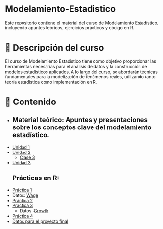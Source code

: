 # Modelamiento-Estadistico

Este repositorio contiene el material del curso de Modelamiento Estadístico, incluyendo apuntes teóricos, ejercicios prácticos y código en R.

# 📌 Descripción del curso

El curso de Modelamiento Estadístico tiene como objetivo proporcionar las herramientas necesarias para el análisis de datos y la construcción de modelos estadísticos aplicados. A lo largo del curso, se abordarán técnicas fundamentales para la modelización de fenómenos reales, utilizando tanto teoría estadística como implementación en R.

# 📖 Contenido

- ## Material teórico: Apuntes y presentaciones sobre los conceptos clave del modelamiento estadístico.
- [Unidad 1 ](https://htmlpreview.github.io/?https://github.com/IrisAshimine/Modelamiento-Estad-stico/blob/main/Unidad1/Unidad1.html)
- [Unidad 2 ](https://htmlpreview.github.io/?https://github.com/IrisAshimine/Modelamiento-Estad-stico/blob/main/Unidad2/Unidad2.html)
    - [Clase 3](https://htmlpreview.github.io/?https://github.com/IrisAshimine/Modelamiento-Estad-stico/blob/main/Unidad2/clase3.html)
- [Unidad 3](https://htmlpreview.github.io/?https://github.com/IrisAshimine/Modelamiento-Estad-stico/blob/main/Unidad3/Clase4.html)
  ## Prácticas en R:
- [Práctica 1](https://htmlpreview.github.io/?https://github.com/IrisAshimine/Modelamiento-Estad-stico/blob/main/Practicas_R/Practica1/practica1.html)
- Datos: [Wage](https://github.com/IrisAshimine/Modelamiento-Estad-stico/blob/main/Practicas_R/Practica1/WAGE2.DTA)
- [Práctica 2](https://htmlpreview.github.io/?https://github.com/IrisAshimine/Modelamiento-Estad-stico/blob/main/Practicas_R/Practica2/Practica2.html)
- [Práctica 3](https://htmlpreview.github.io/?https://github.com/IrisAshimine/Modelamiento-Estad-stico/blob/main/Practicas_R/Practica3/Practica3e.html)
    - Datos :[Growth](https://github.com/IrisAshimine/Modelamiento-Estad-stico/blob/main/Practicas_R/Practica3/Growth.xlsx)
- [Práctica 4](https://github.com/IrisAshimine/Modelamiento-Estad-stico/tree/main/Practicas_R/Practica4)
- [Datos para el proyecto final](https://github.com/IrisAshimine/Modelamiento-Estad-stico/tree/main/Trabajo%20final/Econometrics%20Data)
